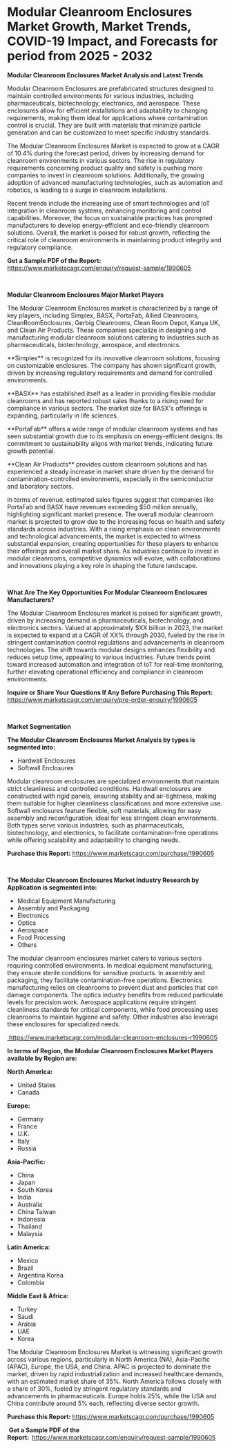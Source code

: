 <p><h1>Modular Cleanroom Enclosures Market Growth, Market Trends, COVID-19 Impact, and Forecasts for period from 2025 - 2032</h1></p><p><strong>Modular Cleanroom Enclosures Market Analysis and Latest Trends</strong></p>
<p><p>Modular Cleanroom Enclosures are prefabricated structures designed to maintain controlled environments for various industries, including pharmaceuticals, biotechnology, electronics, and aerospace. These enclosures allow for efficient installations and adaptability to changing requirements, making them ideal for applications where contamination control is crucial. They are built with materials that minimize particle generation and can be customized to meet specific industry standards.</p><p>The Modular Cleanroom Enclosures Market is expected to grow at a CAGR of 10.4% during the forecast period, driven by increasing demand for cleanroom environments in various sectors. The rise in regulatory requirements concerning product quality and safety is pushing more companies to invest in cleanroom solutions. Additionally, the growing adoption of advanced manufacturing technologies, such as automation and robotics, is leading to a surge in cleanroom installations. </p><p>Recent trends include the increasing use of smart technologies and IoT integration in cleanroom systems, enhancing monitoring and control capabilities. Moreover, the focus on sustainable practices has prompted manufacturers to develop energy-efficient and eco-friendly cleanroom solutions. Overall, the market is poised for robust growth, reflecting the critical role of cleanroom environments in maintaining product integrity and regulatory compliance.</p></p>
<p><strong>Get a Sample PDF of the Report:&nbsp;</strong> <a href="https://www.marketscagr.com/enquiry/request-sample/1990605?utm_campaign=3124&utm_medium=2&utm_source=Github&utm_content=ia&utm_term=12042025&utm_id=modular-cleanroom-enclosures">https://www.marketscagr.com/enquiry/request-sample/1990605</a></p>
<p>&nbsp;</p>
<p><strong>Modular Cleanroom Enclosures Major Market Players</strong></p>
<p><p>The Modular Cleanroom Enclosures market is characterized by a range of key players, including Simplex, BASX, PortaFab, Allied Cleanrooms, CleanRoomEnclosures, Gerbig Cleanrooms, Clean Room Depot, Kanya UK, and Clean Air Products. These companies specialize in designing and manufacturing modular cleanroom solutions catering to industries such as pharmaceuticals, biotechnology, aerospace, and electronics.</p><p>**Simplex** is recognized for its innovative cleanroom solutions, focusing on customizable enclosures. The company has shown significant growth, driven by increasing regulatory requirements and demand for controlled environments. </p><p>**BASX** has established itself as a leader in providing flexible modular cleanrooms and has reported robust sales thanks to a rising need for compliance in various sectors. The market size for BASX's offerings is expanding, particularly in life sciences.</p><p>**PortaFab** offers a wide range of modular cleanroom systems and has seen substantial growth due to its emphasis on energy-efficient designs. Its commitment to sustainability aligns with market trends, indicating future growth potential.</p><p>**Clean Air Products** provides custom cleanroom solutions and has experienced a steady increase in market share driven by the demand for contamination-controlled environments, especially in the semiconductor and laboratory sectors.</p><p>In terms of revenue, estimated sales figures suggest that companies like PortaFab and BASX have revenues exceeding $50 million annually, highlighting significant market presence. The overall modular cleanroom market is projected to grow due to the increasing focus on health and safety standards across industries. With a rising emphasis on clean environments and technological advancements, the market is expected to witness substantial expansion, creating opportunities for these players to enhance their offerings and overall market share. As industries continue to invest in modular cleanrooms, competitive dynamics will evolve, with collaborations and innovations playing a key role in shaping the future landscape.</p></p>
<p>&nbsp;</p>
<p><strong>What Are The Key Opportunities For Modular Cleanroom Enclosures Manufacturers?</strong></p>
<p><p>The Modular Cleanroom Enclosures market is poised for significant growth, driven by increasing demand in pharmaceuticals, biotechnology, and electronics sectors. Valued at approximately $XX billion in 2023, the market is expected to expand at a CAGR of XX% through 2030, fueled by the rise in stringent contamination control regulations and advancements in cleanroom technologies. The shift towards modular designs enhances flexibility and reduces setup time, appealing to various industries. Future trends point toward increased automation and integration of IoT for real-time monitoring, further elevating operational efficiency and compliance in cleanroom environments.</p></p>
<p><strong>Inquire or Share Your Questions If Any Before Purchasing This Report:</strong> <a href="https://www.marketscagr.com/enquiry/pre-order-enquiry/1990605?utm_campaign=3124&utm_medium=2&utm_source=Github&utm_content=ia&utm_term=12042025&utm_id=modular-cleanroom-enclosures">https://www.marketscagr.com/enquiry/pre-order-enquiry/1990605</a></p>
<p>&nbsp;</p>
<p><strong>Market Segmentation</strong></p>
<p><strong>The Modular Cleanroom Enclosures Market Analysis by types is segmented into:</strong></p>
<p><ul><li>Hardwall Enclosures</li><li>Softwall Enclosures</li></ul></p>
<p><p>Modular cleanroom enclosures are specialized environments that maintain strict cleanliness and controlled conditions. Hardwall enclosures are constructed with rigid panels, ensuring stability and air-tightness, making them suitable for higher cleanliness classifications and more extensive use. Softwall enclosures feature flexible, soft materials, allowing for easy assembly and reconfiguration, ideal for less stringent clean environments. Both types serve various industries, such as pharmaceuticals, biotechnology, and electronics, to facilitate contamination-free operations while offering scalability and adaptability to changing needs.</p></p>
<p><strong>Purchase this Report:&nbsp;</strong><a href="https://www.marketscagr.com/purchase/1990605?utm_campaign=3124&utm_medium=2&utm_source=Github&utm_content=ia&utm_term=12042025&utm_id=modular-cleanroom-enclosures">https://www.marketscagr.com/purchase/1990605</a></p>
<p>&nbsp;</p>
<p><strong>The Modular Cleanroom Enclosures Market Industry Research by Application is segmented into:</strong></p>
<p><ul><li>Medical Equipment Manufacturing</li><li>Assembly and Packaging</li><li>Electronics</li><li>Optics</li><li>Aerospace</li><li>Food Processing</li><li>Others</li></ul></p>
<p><p>The modular cleanroom enclosures market caters to various sectors requiring controlled environments. In medical equipment manufacturing, they ensure sterile conditions for sensitive products. In assembly and packaging, they facilitate contamination-free operations. Electronics manufacturing relies on cleanrooms to prevent dust and particles that can damage components. The optics industry benefits from reduced particulate levels for precision work. Aerospace applications require stringent cleanliness standards for critical components, while food processing uses cleanrooms to maintain hygiene and safety. Other industries also leverage these enclosures for specialized needs.</p></p>
<p><a href="https://www.marketscagr.com/modular-cleanroom-enclosures-r1990605?utm_campaign=3124&utm_medium=2&utm_source=Github&utm_content=ia&utm_term=12042025&utm_id=modular-cleanroom-enclosures">&nbsp;https://www.marketscagr.com/modular-cleanroom-enclosures-r1990605</a></p>
<p><strong>In terms of Region, the Modular Cleanroom Enclosures Market Players available by Region are:</strong></p>
<p>
    <p> <strong> North America: </strong>
        <ul>
            <li>United States</li>
            <li>Canada</li>
        </ul>
        </p> 
    <p> <strong> Europe: </strong>
        <ul>
            <li>Germany</li>
            <li>France</li>
            <li>U.K.</li>
            <li>Italy</li>
            <li>Russia</li>
        </ul>
        </p> 
    <p> <strong> Asia-Pacific: </strong>
        <ul>
            <li>China</li>
            <li>Japan</li>
            <li>South Korea</li>
            <li>India</li>
            <li>Australia</li>
            <li>China Taiwan</li>
            <li>Indonesia</li>
            <li>Thailand</li>
            <li>Malaysia</li>
        </ul>
        </p> 
    <p> <strong> Latin America: </strong>
        <ul>
            <li>Mexico</li>
            <li>Brazil</li>
            <li>Argentina Korea</li>
            <li>Colombia</li>
        </ul>
        </p> 
    <p> <strong> Middle East & Africa: </strong>
        <ul>
            <li>Turkey</li>
            <li>Saudi</li>
            <li>Arabia</li>
            <li>UAE</li>
            <li>Korea</li>
        </ul>
    </p>
    </p>
<p><p>The Modular Cleanroom Enclosures Market is witnessing significant growth across various regions, particularly in North America (NA), Asia-Pacific (APAC), Europe, the USA, and China. APAC is projected to dominate the market, driven by rapid industrialization and increased healthcare demands, with an estimated market share of 35%. North America follows closely with a share of 30%, fueled by stringent regulatory standards and advancements in pharmaceuticals. Europe holds 25%, while the USA and China contribute around 5% each, reflecting diverse sector growth.</p></p>
<p><strong>Purchase this Report: </strong><a href="https://www.marketscagr.com/purchase/1990605?utm_campaign=3124&utm_medium=2&utm_source=Github&utm_content=ia&utm_term=12042025&utm_id=modular-cleanroom-enclosures">https://www.marketscagr.com/purchase/1990605</a></p>
<p>&nbsp;<strong>Get a Sample PDF of the Report:&nbsp;&nbsp;</strong><a href="https://www.marketscagr.com/enquiry/request-sample/1990605?utm_campaign=3124&utm_medium=2&utm_source=Github&utm_content=ia&utm_term=12042025&utm_id=modular-cleanroom-enclosures">https://www.marketscagr.com/enquiry/request-sample/1990605</a></p>
<p><strong></strong></p>
<p><p></p><p></p><p></p></p>